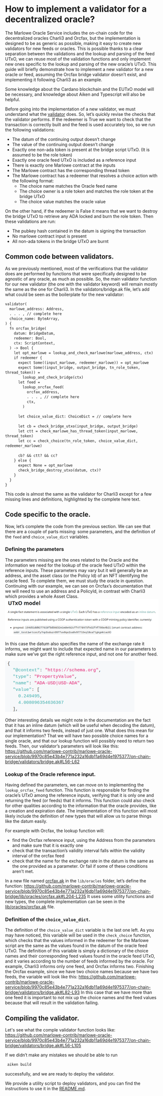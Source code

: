 # How to implement a validator for a decentralized oracle?
The Marlowe Oracle Service includes the on-chain code for the decentralized oracles Charli3 and Orcfax, but the implementation is designed to be as generic as possible, making it easy to create new validators for new feeds or oracles. This is possible thanks to a clear separation between the validations and the lookup and parsing of the feed UTxO, we can reuse most of the validation functions and only implement new ones specific to the lookup and parsing of the new oracle’s UTxO. This guide will briefly demonstrate how to implement a new validator for a new oracle or feed, assuming the Orcfax bridge validator doesn’t exist, and implementing it following Charli3 as an example.

Some knowledge about the Cardano blockchain and the EUTxO model will be necessary, and knowledge about Aiken and Typescript will also be helpful.

Before going into the implementation of a new validator, we must understand what the [validator](https://github.com/marlowe-contrib/marlowe-oracle-service/blob/main/docs/design.md#33-oracle-bridge-validator) does. So, let’s quickly revise the checks that the validator performs.
If the redeemer is True we want to check that the transaction is correctly built and the feed is used accurately too, so we run the following validations:
- The datum of the continuing output doesn’t change
- The value of the continuing output doesn’t change
- Exactly one non-ada token is present at the bridge script UTxO. (It is assumed to be the role token)
- Exactly one oracle feed UTxO is included as a reference input
- There is exactly one Marlowe contract at the inputs
- The Marlowe contract has the corresponding thread token
- The Marlowe contract has a redeemer that resolves a choice action with the following format:
    - The choice name matches the Oracle feed name
    - The choice owner is a role token and matches the role token at the bridge UTxO
    - The choice value matches the oracle value

On the other hand, if the redeemer is False it means that we want to destroy the bridge UTxO to retrieve any ADA locked and burn the role token. Then these validations are run:
- The pubkey hash contained in the datum is signing the transaction
- No marlowe contract input is present
- All non-ada tokens in the bridge UTxO are burnt

## Common code between validators.
As we previously mentioned, most of the verifications that the validator does are performed by functions that were specifically designed to be agnostic of any oracle, as much as possible.
So, the main validator function for our new validator (the one with the validator keyword) will remain mostly the same as the one for Charli3. In the validators/bridge.ak file, let’s add what could be seen as the boilerplate for the new validator:

```aiken
validator(
  marlowe_address: Address,
  . . . , // complete here
  choice_name: ByteArray,
) {
  fn orcfax_bridge(
    datum: BridgeDatum,
    redeemer: Bool,
    ctx: ScriptContext,
  ) -> Bool {
    let opt_marlowe = lookup_and_check_marlowe(marlowe_address, ctx)
    if redeemer {
      expect Some((input_marlowe, redeemer_marlowe)) = opt_marlowe
      expect Some((input_bridge, output_bridge, tn_role_token, thread_token)) =
        lookup_and_check_bridge(ctx)
      let feed =
        lookup_orcfax_feed(
          orcfax_address,
          . . . , // complete here
          ctx,
        )

      let choice_value_dict: ChoiceDict = // complete here

      let cb = check_bridge_utxo(input_bridge, output_bridge)
      let ctt = check_marlowe_has_thread_token(input_marlowe, thread_token)
      let cc = check_choice(tn_role_token, choice_value_dict, redeemer_marlowe)

      cb? && ctt? && cc?
    } else {
      expect None = opt_marlowe
      check_bridge_destroy_utxo(datum, ctx)?
    }
  }
}
```

This code is almost the same as the validator for Charli3 except for a few missing lines and definitions, highlighted by the complete here text.

## Code specific to the oracle.
Now, let’s complete the code from the previous section. We can see that there are a couple of parts missing: some parameters, and the definition of the `feed` and `choice_value_dict` variables.

### Defining the parameters
The parameters missing are the ones related to the Oracle and the information we need for the lookup of the oracle feed UTxO within the reference inputs. These parameters may vary but it will generally be an address, and the asset class (or the Policy Id) of an NFT identifying the oracle feed. To complete them, we must study the oracle in question.
Continuing with our example, we can see on Orcfax’s documentation that we will need to use an address and a PolicyId, in contrast with Charli3 which provides a whole Asset Class.
![Information about Orcfax](img/orcfax-information-1.png)

In this case the datum also specifies the name of the exchange rate it informs, we might want to include that expected name in our parameters to make sure we’ve got the right reference input, and not one for another feed.

![Part of the format of the Orcfax datum](img/orcfax-information-2.png)

Other interesting details we might note in the documentation are the fact that it has an inline datum (which will be useful when decoding the datum), and that it informs two feeds, instead of just one. What does this mean for our implementation? That we will have two possible choice names for a single oracle, and that our lookup function will possibly need to return two feeds.
Then, our validator’s parameters will look like this:
https://github.com/marlowe-contrib/marlowe-oracle-service/blob/9970c85e43b4e771a232a16db11a69d4e1975377/on-chain-bridge/validators/bridge.ak#L56-L62

### Lookup of the Oracle reference input.
Having defined the parameters, we can move on to implementing the `lookup_orcfax_feed` function. This function is responsible for finding the oracle’s UTxO among the reference inputs, verifying that it is only one and returning the feed (or feeds) that it informs. This function could also check for other qualities according to the information that the oracle provides, like a creation and expiration date. The implementation of this function will most likely include the definition of new types that will allow us to parse things like the datum easily.

For example with Orcfax, the lookup function will:
- find the Orcfax reference input, using the Address from the parameters and make sure that it is exactly one
- check that the transaction’s validity interval falls within the validity interval of the orcfax feed
- check that the name for the exchange rate in the datum is the same as the one provided as a parameter.
Or fail if some of these conditions aren’t met.

In a new file named [orcfax.ak](../on-chain-bridge/lib/oracles/orcfax.ak) in the `lib/oracles` folder, let’s define the function:
https://github.com/marlowe-contrib/marlowe-oracle-service/blob/9970c85e43b4e771a232a16db11a69d4e1975377/on-chain-bridge/lib/oracles/orcfax.ak#L204-L235
It uses some utility functions and new types, the complete implementation can be seen in the [lib/oracles/orcfax.ak](../on-chain-bridge/lib/oracles/orcfax.ak) file.

### Definition of the `choice_value_dict`.
The definition of the `choice_value_dict` variable is the last one left. As you may have noticed, this variable will be used in the `check_choice` function, which checks that the values informed in the redeemer for the Marlowe script are the same as the values found in the datum of the oracle feed UTxO.
The definition of this variable is simply a dictionary of the choice names and their corresponding feed values found in the oracle feed UTxO, and it varies according to the number of feeds informed by the oracle. For example, Charli3 informs only one feed, and Orcfax informs two.
Finishing the Orcfax example, since we have two choice names because we have two feeds, the variable will look like this:
https://github.com/marlowe-contrib/marlowe-oracle-service/blob/9970c85e43b4e771a232a16db11a69d4e1975377/on-chain-bridge/validators/bridge.ak#L82-L93
In this case that we have more than one feed it is important to not mix up the choice names and the feed values because that will result in the validation failing.

## Compiling the validator.
Let's see what the comple validator function looks like:
https://github.com/marlowe-contrib/marlowe-oracle-service/blob/9970c85e43b4e771a232a16db11a69d4e1975377/on-chain-bridge/validators/bridge.ak#L56-L105

If we didn’t make any mistakes we should be able to run
```bash
 aiken build
```
successfully, and we are ready to deploy the validator.

We provide a utility script to deploy validators, and you can find the instructions to use it in the [README.md](../README.md).

